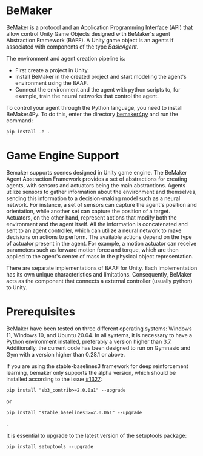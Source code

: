 # BeMaker

BeMaker  is a protocol and an Application Programming Interface (API) that allow control Unity Game Objects designed with BeMaker's agent Abstraction Framework (BAFF). A Unity game object is an agents if associated with components of the type *BasicAgent*. 

The environment and agent creation pipeline is:

* First create a project in Unity.
* Install BeMaker in the created project and start modeling the agent's environment using the BAAF.
* Connect the environment and the agent with python scripts to, for example, train the neural networks that control the agent.

To control your agent through the Python language, you need to install BeMaker4Py. To do this, enter the directory [bemaker4py](/bemaker) and run the command:

    pip install -e .

# Game Engine Support

Bemaker supports scenes designed in Unity game engine. The BeMaker Agent Abstraction Framework provides a set of abstractions for creating agents, with sensors and actuators being the main abstractions. Agents utilize sensors to gather information about the environment and themselves, sending this information to a decision-making model such as a neural network. For instance, a set of sensors can capture the agent's position and orientation, while another set can capture the position of a target. Actuators, on the other hand, represent actions that modify both the environment and the agent itself. All the information is concatenated and sent to an agent controller, which can utilize a neural network to make decisions on actions to perform. The available actions depend on the type of actuator present in the agent. For example, a motion actuator can receive parameters such as forward motion force and torque, which are then applied to the agent's center of mass in the physical object representation.

There are separate implementations of BAAF for Unity. Each implementation has its own unique characteristics and limitations. Consequently, BeMaker acts as the component that connects a external controller (usually python) to  Unity.


# Prerequisites
BeMaker have been tested on three different operating systems: Windows 11, Windows 10, and Ubuntu 20.04. In all systems, it is necessary to have a Python environment installed, preferably a version higher than 3.7. Additionally, the current code has been designed to run on Gymnasio and Gym with a version higher than 0.28.1 or above.

If you are using the stable-baselines3 framework for deep reinforcement learning, bemaker only supports the alpha version, which should be installed according to the issue [#1327](https://github.com/DLR-RM/stable-baselines3/pull/1327):

```shell
pip install "sb3_contrib>=2.0.0a1" --upgrade    
```

or

```shell
pip install "stable_baselines3>=2.0.0a1" --upgrade
```
.

It is essential to upgrade to the latest version of the setuptools package:

```shell
pip install setuptools --upgrade
```
